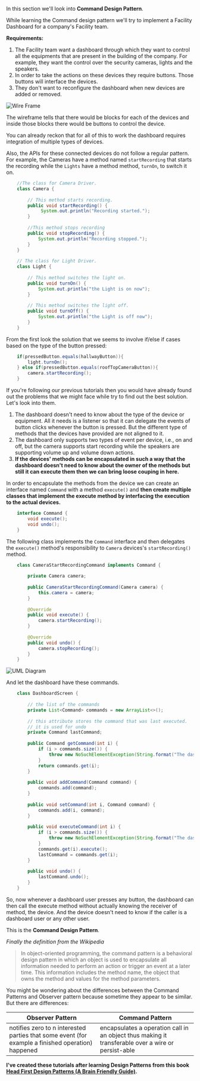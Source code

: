 In this section we'll look into **Command Design Pattern**.

While learning the Command design pattern we'll try to implement a Facility Dashboard for a company's Facility team.

**Requirements:**
1. The Facility team want a dashboard through which they want to control all the equipments that are present in the 
   building of the company. For example, they want the control over the security cameras, lights and the speakers.
2. In order to take the actions on these devices they require buttons. Those buttons will interface the devices.
3. They don't want to reconfigure the dashboard when new devices are added or removed.

 ![Wire Frame](https://www.codiwan.com/img/command-pattern/CommandWireframe.png)

The wireframe tells that there would be blocks for each of the devices and inside those blocks there would be buttons to
control the device.

You can already reckon that for all of this to work the dashboard requires integration of multiple types of devices.

Also, the APIs for these connected devices do not follow a regular pattern. 
For example, the Cameras have a method named `startRecording` that starts the recording while the `Lights` have a method
method, `turnOn`, to switch it on.

```java
    //The class for Camera Driver.
    class Camera {
  
        // This method starts recording.
        public void startRecording() {
             System.out.println("Recording started.");
        }
  
        //This method stops recording
        public void stopRecording() {
            System.out.println("Recording stopped.");
        }
    }
   
    // The class for Light Driver.
    class Light {
  
        // This method switches the light on.
        public void turnOn() {
            System.out.println("the Light is on now");
        }
  
        // This method switches the light off.
        public void turnOff() {
            System.out.println("the Light is off now");
        }
    }
```

From the first look the solution that we seems to involve if/else if cases based on the type of the button pressed:
```java
    if(pressedButton.equals(hallwayButton)){
        light.turnOn();
    } else if(pressedButton.equals(roofTopCameraButton)){
        camera.startRecording();
    }
```

If you're following our previous tutorials then you would have already found out the problems that we might face while 
try to find out the best solution. Let's look into them.

1. The dashboard doesn't need to know about the type of the device or equipment. All it needs is a listener so that it 
   can delegate the events of button clicks whenever the button is pressed. But the different type of methods that the 
   devices have provided are not aligned to it.
2. The dashboard only supports two types of event per device, i.e., on and off, but the camera supports start recording 
   while the speakers are supporting volume up and volume down actions.
3. **If the devices' methods can be encapsulated in such a way that the dashboard doesn't need to know about the owner of 
   the methods but still it can execute them then we can bring loose couping in here.**
   

In order to encapsulate the methods from the device we can create an interface named `Command` with a method `execute()` 
and **then create multiple classes that implement the execute method by interfacing the execution to the actual devices.**

```java
    interface Command {
        void execute();
        void undo();
    }
``` 

The following class implements the `Command` interface and then delegates the `execute()` method's responsibility to 
`Camera` devices's `startRecording()` method.

```java
    class CameraStartRecordingCommand implements Command {
 
        private Camera camera;
 
        public CameraStartRecordingCommand(Camera camera) {
            this.camera = camera;
        }
 
        @Override
        public void execute() {
            camera.startRecording();
        }
 
        @Override
        public void undo() {
            camera.stopRecording();
        }
    }
```

![UML Diagram](https://www.codiwan.com/img/command-pattern/Class-Diagram.png)

And let the dashboard have these commands.

```java
    class DashboardScreen {
    
        // the list of the commands
        private List<Command> commands = new ArrayList<>();
    
        // this attribute stores the command that was last executed.
        // it is used for undo
        private Command lastCommand;
    
        public Command getCommand(int i) {
            if (i > commands.size()) {
                throw new NoSuchElementException(String.format("The dashboard screen has only %d commands", commands.size()));
            }
            return commands.get(i);
        }
    
        public void addCommand(Command command) {
            commands.add(command);
        }
    
        public void setCommand(int i, Command command) {
            commands.add(i, command);
        }
    
        public void executeCommand(int i) {
            if (i > commands.size()) {
                throw new NoSuchElementException(String.format("The dashboard screen has only %d commands", commands.size()));
            }
            commands.get(i).execute();
            lastCommand = commands.get(i);
        }
    
        public void undo() {
            lastCommand.undo();
        }
    }
```

So, now whenever a dashboard user presses any button, the dashboard can then call the execute method without actually
knowing the receiver of method, the device. And the device doesn't need to know if the caller is a dashboard user or
any other user.

This is the **Command Design Pattern**.

_Finally the definition from the Wikipedia_

> In object-oriented programming, the command pattern is a behavioral design pattern in which an object is used to 
> encapsulate all information needed to perform an action or trigger an event at a later time. This information includes
> the method name, the object that owns the method and values for the method parameters.

You might be wondering about the differences between the Command Patterns and Observer pattern because sometime they 
appear to be similar. But there are differences:

|Observer Pattern | Command Pattern |
|-----------------|-----------------|
| notifies zero to n interested parties that some event (for example a finished operation) happened  | encapsulates a operation call in an object thus making it transferable over a wire or persist-able | 


**I've created these tutorials after learning Design Patterns from this book [Head First Design Patterns (A Brain Friendly Guide)](https://www.amazon.in/First-Design-Patterns-Brain-Friendly/dp/0596007124).**

